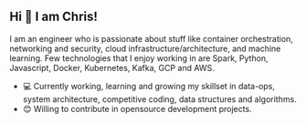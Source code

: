 ## Hi 👋 I am Chris! 

I am an engineer who is passionate about stuff like container orchestration, networking and security, cloud infrastructure/architecture, and machine learning. Few technologies that I enjoy working in are Spark, Python, Javascript, Docker, Kubernetes, Kafka, GCP and AWS.

- 💻 Currently working, learning and growing my skillset in data-ops, system architecture, competitive coding, data structures and algorithms.
- 😊 Willing to contribute in opensource development projects.
